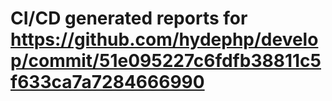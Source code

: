 # CI/CD generated reports for https://github.com/hydephp/develop/commit/51e095227c6fdfb38811c5f633ca7a7284666990
